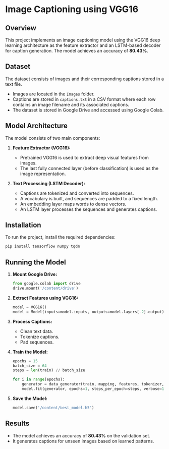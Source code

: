 # Image Captioning using VGG16

## Overview
This project implements an image captioning model using the VGG16 deep learning architecture as the feature extractor and an LSTM-based decoder for caption generation. The model achieves an accuracy of **80.43%**.

## Dataset
The dataset consists of images and their corresponding captions stored in a text file.
- Images are located in the `Images` folder.
- Captions are stored in `captions.txt` in a CSV format where each row contains an image filename and its associated captions.
- The dataset is stored in Google Drive and accessed using Google Colab.

## Model Architecture
The model consists of two main components:
1. **Feature Extractor (VGG16):**
   - Pretrained VGG16 is used to extract deep visual features from images.
   - The last fully connected layer (before classification) is used as the image representation.

2. **Text Processing (LSTM Decoder):**
   - Captions are tokenized and converted into sequences.
   - A vocabulary is built, and sequences are padded to a fixed length.
   - An embedding layer maps words to dense vectors.
   - An LSTM layer processes the sequences and generates captions.

## Installation
To run the project, install the required dependencies:

```bash
pip install tensorflow numpy tqdm
```

## Running the Model
1. **Mount Google Drive:**
   ```python
   from google.colab import drive
   drive.mount('/content/drive')
   ```
2. **Extract Features using VGG16:**
   ```python
   model = VGG16()
   model = Model(inputs=model.inputs, outputs=model.layers[-2].output)
   ```
3. **Process Captions:**
   - Clean text data.
   - Tokenize captions.
   - Pad sequences.
   
4. **Train the Model:**
   ```python
   epochs = 15
   batch_size = 64
   steps = len(train) // batch_size
   
   for i in range(epochs):
       generator = data_generator(train, mapping, features, tokenizer, max_length, vocab_size, batch_size)
       model.fit(generator, epochs=1, steps_per_epoch=steps, verbose=1)
   ```
5. **Save the Model:**
   ```python
   model.save('/content/best_model.h5')
   ```

## Results
- The model achieves an accuracy of **80.43%** on the validation set.
- It generates captions for unseen images based on learned patterns.
